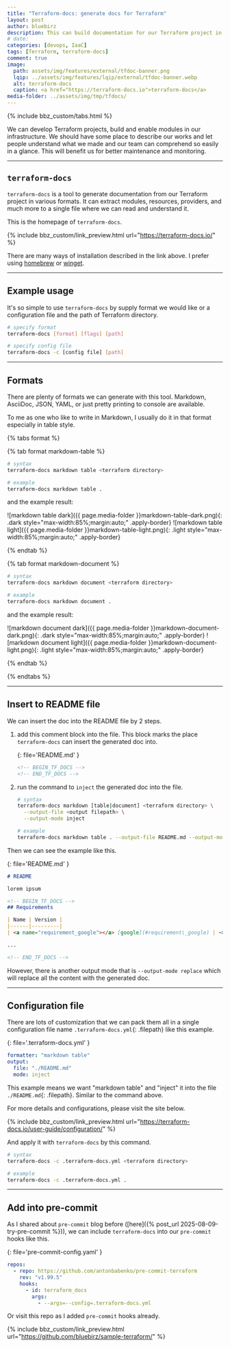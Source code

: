 ```yaml
---
title: "Terraform-docs: generate docs for Terraform"
layout: post
author: bluebirz
description: This can build documentation for our Terraform project in seconds.
# date:
categories: [devops, IaaC]
tags: [Terraform, terraform-docs]
comment: true
image:
  path: assets/img/features/external/tfdoc-banner.png
  lqip: ../assets/img/features/lqip/external/tfdoc-banner.webp
  alt: terraform-docs
  caption: <a href="https://terraform-docs.io">terraform-docs</a>
media-folder: ../assets/img/tmp/tfdocs/
---
```



{% include bbz_custom/tabs.html %}

We can develop Terraform projects, build and enable modules in our infrastructure. We should have some place to describe our works and let people understand what we made and our team can comprehend so easily in a glance. This will benefit us for better maintenance and monitoring.

---

## `terraform-docs`

`terraform-docs` is a tool to generate documentation from our Terraform project in various formats. It can extract modules, resources, providers, and much more to a single file where we can read and understand it.

This is the homepage of `terraform-docs`.

{% include bbz_custom/link_preview.html url="<https://terraform-docs.io/>" %}

There are many ways of installation described in the link above. I prefer using [homebrew](https://formulae.brew.sh/formula/terraform-docs#default) or [winget](https://winget.run/pkg/Terraform-docs/Terraform-docs).

---

## Example usage

It's so simple to use `terraform-docs` by supply format we would like or a configuration file and the path of Terraform directory.

```sh
# specify format 
terraform-docs [format] [flags] [path]

# specify config file
terraform-docs -c [config file] [path]
```

---

## Formats

There are plenty of formats we can generate with this tool. Markdown, AsciiDoc, JSON, YAML, or just pretty printing to console are available.

To me as one who like to write in Markdown, I usually do it in that format especially in table style.

{% tabs format %}

{% tab format markdown-table %}

```sh
# syntax
terraform-docs markdown table <terraform directory>

# example
terraform-docs markdown table .
```

and the example result:

![markdown table dark]({{ page.media-folder }}markdown-table-dark.png){: .dark style="max-width:85%;margin:auto;" .apply-border}
![markdown table light]({{ page.media-folder }}markdown-table-light.png){: .light style="max-width:85%;margin:auto;" .apply-border}

{% endtab %}

{% tab format markdown-document %}

```sh
# syntax 
terraform-docs markdown document <terraform directory>

# example
terraform-docs markdown document .
```

and the example result:

![markdown document dark]({{ page.media-folder }}markdown-document-dark.png){: .dark style="max-width:85%;margin:auto;" .apply-border}
![markdown document light]({{ page.media-folder }}markdown-document-light.png){: .light style="max-width:85%;margin:auto;" .apply-border}

{% endtab %}

{% endtabs %}

---

## Insert to README file

We can insert the doc into the README file by 2 steps.

1. add this comment block into the file. This block marks the place `terraform-docs` can insert the generated doc into.

    {: file='README.md' }

    ```md
    <!-- BEGIN_TF_DOCS -->
    <!-- END_TF_DOCS -->
    ```

2. run the command to `inject` the generated doc into the file.

    ```sh
    # syntax 
    terraform-docs markdown [table|document] <terraform directory> \
      --output-file <output filepath> \
      --output-mode inject
    
    # example
    terraform-docs markdown table . --output-file README.md --output-mode inject
    ```

Then we can see the example like this.

{: file='README.md' }

```md
# README

lorem ipsum

<!-- BEGIN_TF_DOCS -->
## Requirements

| Name | Version |
|------|---------|
| <a name="requirement_google"></a> [google](#requirement\_google) | ~> 3.5 |

...

<!-- END_TF_DOCS -->
```

However, there is another output mode that is `--output-mode replace` which will replace all the content with the generated doc.

---

## Configuration file

There are lots of customization that we can pack them all in a single configuration file name `.terraform-docs.yml`{: .filepath} like this example.

{: file='.terraform-docs.yml' }

```yaml
formatter: "markdown table"
output:
  file: "./README.md"
  mode: inject
```

This example means we want "markdown table" and "inject" it into the file `./README.md`{: .filepath}. Similar to the command above.

For more details and configurations, please visit the site below.

{% include bbz_custom/link_preview.html url="<https://terraform-docs.io/user-guide/configuration/>" %}

And apply it with `terraform-docs` by this command.

```sh
# syntax
terraform-docs -c .terraform-docs.yml <terraform directory>

# example
terraform-docs -c .terraform-docs.yml .
```

---

## Add into pre-commit

As I shared about `pre-commit` blog before ([here]({% post_url 2025-08-09-try-pre-commit %})), we can include `terraform-docs` into our `pre-commit` hooks like this.

{: file='pre-commit-config.yaml' }

```yaml
repos:
  - repo: https://github.com/antonbabenko/pre-commit-terraform
    rev: "v1.99.5"
    hooks:
      - id: terraform_docs
        args:
          - --args=--config=.terraform-docs.yml

```

Or visit this repo as I added `pre-commit` hooks already.

{% include bbz_custom/link_preview.html url="<https://github.com/bluebirz/sample-terraform/>" %}
